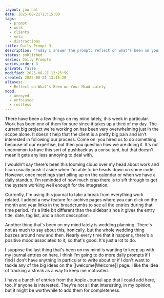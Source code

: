 ```yaml
---
layout: journal
date: 2025-08-21T13:15:00
tags:
  - prompt
  - work
  - clients
  - meta
  - distractions
title: Daily Prompt 3
description: "Today I answer the prompt: reflect on what's been on your mind lately."
status: published
series: Daily Prompts
series_order: 3
private: false
modified: 2025-08-21 13:25:59
created: 2025-08-21 13:15:20
aliases:
  - Reflect on What's Been on Your Mind Lately
mood:
  - annoyed
  - unfocused
  - restless
---
```

There have been a few things on my mind lately, this week in particular.  Work has been one of them for sure since it takes up a third of my day.  The current big project we're working on has been very overwhelming just in the scope alone.  It doesn't help that the client is a pretty big pain and isn't interested in following our process.  Come on: you hired us to do something because of our expertise, but then you question how we are doing it.  It's not uncommon to have this sort of pushback as a consultant, but that doesn't mean it gets any less annoying to deal with.

I wouldn't say there's been this looming cloud over my head about work and I can usually push it aside when I'm able to be heads down on some code.  However, once meetings start piling up on the calendar or when we have a daily standup, I'm reminded of how much crap there is to sift through to get the system working well enough for the integration.

Currently, I'm using this journal to take a break from everything work related.  I added a new feature for archive pages where you can click on the month and year links in the breadcrumbs to see all the entries during that time period.  It's a little bit different than the sidebar since it gives the entry title, date, tag list, and a short description.

Another thing that's been on my mind lately is wedding planning.  There's not as much to say about this, ironically, but the whole wedding thing buzzes around now and then.  Nearly every time that it happens, there's a positive mood associated to it, so that's good.  It's just a lot to do.

I suppose the last thing that's been on my mind is wanting to keep up with my journal entries on here.  I think I'm going to do more daily prompts if I find I don't have anything in particular to write about or if I don't want to tackle any of the big ideas on the [[welcome|Welcome]] page.  I like the idea of tracking a streak as a way to keep me motivated.

I have a bunch of entries from the Apple Journal app that I could add here, too, if anyone is interested.  They're not all that interesting, in my opinion, but it might be worthwhile to add them for completeness.